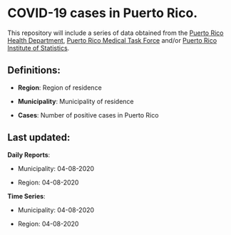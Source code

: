 # COVID-19 cases in Puerto Rico.



This repository will include a series of data obtained from the [Puerto Rico Health Department](http://salud.pr.gov), [Puerto Rico Medical Task Force](http://covid19.pr.gov) and/or [Puerto Rico Institute of Statistics](https://estadisticas.pr/en/covid-19).



## Definitions:

- **Region**: Region of residence

- **Municipality**: Municipality of residence

- **Cases**: Number of positive cases in Puerto Rico



## Last updated:

**Daily Reports**:

- Municipality: 04-08-2020

- Region: 04-08-2020

**Time Series**:

- Municipality: 04-08-2020

- Region: 04-08-2020
